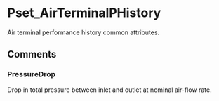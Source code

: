 # Pset_AirTerminalPHistory

Air terminal performance history common attributes.
<!-- end of short definition -->



## Comments

### PressureDrop

Drop in total pressure between inlet and outlet at nominal air-flow rate.

